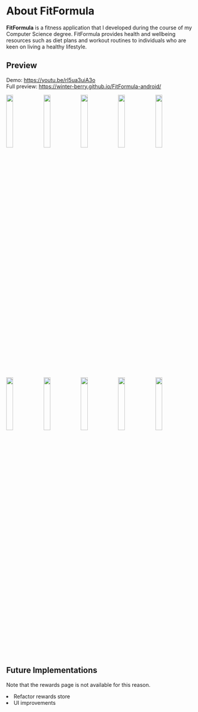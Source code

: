 # About FitFormula
<b>FitFormula</b> is a fitness application that I developed during the course of my Computer Science degree. FitFormula provides health and wellbeing resources such as diet plans and workout routines to individuals who are keen on living a healthy lifestyle.

## Preview
Demo: <a href="https://youtu.be/rI5ua3uiA3o">https://youtu.be/rI5ua3uiA3o</a> <br> 
Full preview: <a href="https://winter-berry.github.io/FitFormula-android/">https://winter-berry.github.io/FitFormula-android/</a>

<p float="left">
  <img src="https://winter-berry.github.io/FitFormula-android/Images/1.png" width="19%" height="19%">
  <img src="https://winter-berry.github.io/FitFormula-android/Images/2.png" width="19%" height="19%"> 
  <img src="https://winter-berry.github.io/FitFormula-android/Images/3.png" width="19%" height="19%">
  <img src="https://winter-berry.github.io/FitFormula-android/Images/4.png" width="19%" height="19%">
  <img src="https://winter-berry.github.io/FitFormula-android/Images/10.png" width="19%" height="19%">
</p>

<p float="left">
  <img src="https://winter-berry.github.io/FitFormula-android/Images/9.png" width="19%" height="19%">
  <img src="https://winter-berry.github.io/FitFormula-android/Images/6.png" width="19%" height="19%"> 
  <img src="https://winter-berry.github.io/FitFormula-android/Images/5.png" width="19%" height="19%">
  <img src="https://winter-berry.github.io/FitFormula-android/Images/7.png" width="19%" height="19%">
  <img src="https://winter-berry.github.io/FitFormula-android/Images/8.png" width="19%" height="19%">
</p>

## Future Implementations
Note that the rewards page is not available for this reason.
<li>Refactor rewards store</li>
<li>UI improvements</li>
